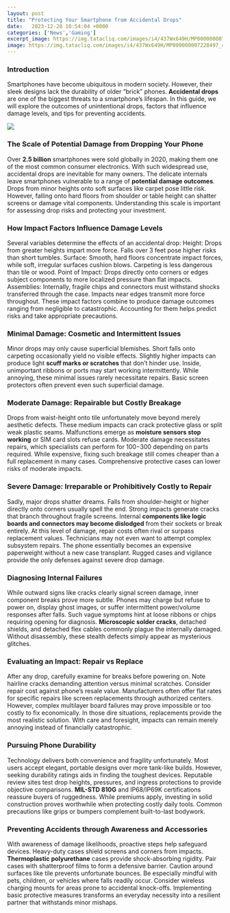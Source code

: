 ```yaml
---
layout: post
title: "Protecting Your Smartphone from Accidental Drops"
date:   2023-12-28 10:54:04 +0000
categories: ['News','Gaming']
excerpt_image: https://img.tatacliq.com/images/i4/437Wx649H/MP000000007228497_437Wx649H_20200705212643.jpeg
image: https://img.tatacliq.com/images/i4/437Wx649H/MP000000007228497_437Wx649H_20200705212643.jpeg
---
```


### Introduction
Smartphones have become ubiquitous in modern society. However, their sleek designs lack the durability of older “brick” phones. **Accidental drops** are one of the biggest threats to a smartphone’s lifespan. In this guide, we will explore the outcomes of unintentional drops, factors that influence damage levels, and tips for preventing accidents. 

![](https://d2cdo4blch85n8.cloudfront.net/wp-content/uploads/2018/06/Mobile-Airbag-Case-for-Smartphone-by-Philip-Frenzel-Featured-image.jpg)
### The Scale of Potential Damage from Dropping Your Phone
Over **2.5 billion** smartphones were sold globally in 2020, making them one of the most common consumer electronics. With such widespread use, accidental drops are inevitable for many owners. The delicate internals leave smartphones vulnerable to a range of **potential damage outcomes**. Drops from minor heights onto soft surfaces like carpet pose little risk. However, falling onto hard floors from shoulder or table height can shatter screens or damage vital components. Understanding this scale is important for assessing drop risks and protecting your investment.
### How Impact Factors Influence Damage Levels  
Several variables determine the effects of an accidental drop:
Height: Drops from greater heights impart more force. Falls over 3 feet pose higher risks than short tumbles. 
Surface: Smooth, hard floors concentrate impact forces, while soft, irregular surfaces cushion blows. Carpeting is less dangerous than tile or wood. 
Point of Impact: Drops directly onto corners or edges subject components to more localized pressure than flat impacts. 
Assemblies: Internally, fragile chips and connectors must withstand shocks transferred through the case. Impacts near edges transmit more force throughout.
These impact factors combine to produce damage outcomes ranging from negligible to catastrophic. Accounting for them helps predict risks and take appropriate precautions.
### Minimal Damage: Cosmetic and Intermittent Issues
Minor drops may only cause superficial blemishes. Short falls onto carpeting occasionally yield no visible effects. Slightly higher impacts can produce light **scuff marks or scratches** that don’t hinder use. Inside, unimportant ribbons or ports may start working intermittently. While annoying, these minimal issues rarely necessitate repairs. Basic screen protectors often prevent even such superficial damage.
### Moderate Damage: Repairable but Costly Breakage  
Drops from waist-height onto tile unfortunately move beyond merely aesthetic defects. These medium impacts can crack protective glass or split weak plastic seams. Malfunctions emerge as **moisture sensors stop working** or SIM card slots refuse cards. Moderate damage necessitates repairs, which specialists can perform for $100-$300 depending on parts required. While expensive, fixing such breakage still comes cheaper than a full replacement in many cases. Comprehensive protective cases can lower risks of moderate impacts.
### Severe Damage: Irreparable or Prohibitively Costly to Repair
Sadly, major drops shatter dreams. Falls from shoulder-height or higher directly onto corners usually spell the end. Strong impacts generate cracks that branch throughout fragile screens. Internal **components like logic boards and connectors may become dislodged** from their sockets or break entirely. At this level of damage, repair costs often rival or surpass replacement values. Technicians may not even want to attempt complex subsystem repairs. The phone essentially becomes an expensive paperweight without a new case transplant. Rugged cases and vigilance provide the only defenses against severe drop damage. 
### Diagnosing Internal Failures
While outward signs like cracks clearly signal screen damage, inner component breaks prove more subtle. Phones may charge but refuse to power on, display ghost images, or suffer intermittent power/volume responses after falls. Such vague symptoms hint at loose ribbons or chips requiring opening for diagnosis. **Microscopic solder cracks**, detached shields, and detached flex cables commonly plague the internally damaged. Without disassembly, these stealth defects simply appear as mysterious glitches.
### Evaluating an Impact: Repair vs Replace
After any drop, carefully examine for breaks before powering on. Note hairline cracks demanding attention versus minimal scratches. Consider repair cost against phone’s resale value. Manufacturers often offer flat rates for specific repairs like screen replacements through authorized centers. However, complex multilayer board failures may prove impossible or too costly to fix economically. In those dire situations, replacements provide the most realistic solution. With care and foresight, impacts can remain merely annoying instead of financially catastrophic. 
### Pursuing Phone Durability 
Technology delivers both convenience and fragility unfortunately. Most users accept elegant, portable designs over more tank-like builds. However, seeking durability ratings aids in finding the toughest devices. Reputable review sites test drop heights, pressures, and ingress protections to provide objective comparisons. **MIL-STD 810G** and IP68/IP69K certifications reassure buyers of ruggedness. While premiums apply, investing in solid construction proves worthwhile when protecting costly daily tools. Common precautions like grips or bumpers complement built-to-last bodywork. 
### Preventing Accidents through Awareness and Accessories
With awareness of damage likelihoods, proactive steps help safeguard devices. Heavy-duty cases shield screens and corners from impacts. **Thermoplastic polyurethane** cases provide shock-absorbing rigidity. Pair cases with shatterproof films to form a defensive barrier. Caution around surfaces like tile prevents unfortunate bounces. Be especially mindful with pets, children, or vehicles where falls readily occur. Consider wireless charging mounts for areas prone to accidental knock-offs. Implementing basic protective measures transforms an everyday necessity into a resilient partner that withstands minor mishaps.